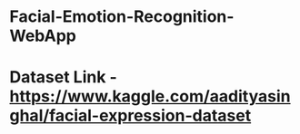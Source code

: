 # Facial-Emotion-Recognition-WebApp

# Dataset Link - https://www.kaggle.com/aadityasinghal/facial-expression-dataset